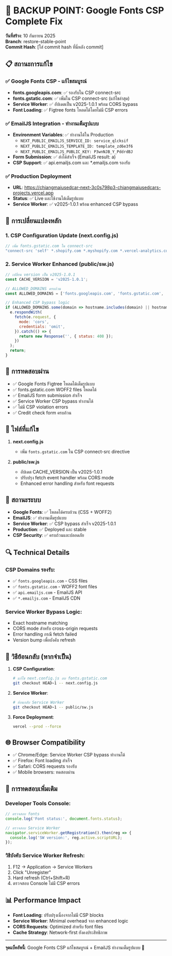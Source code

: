 # 🎯 BACKUP POINT: Google Fonts CSP Complete Fix

**วันที่สร้าง**: 10 กันยายน 2025  
**Branch**: restore-stable-point  
**Commit Hash**: [ใส่ commit hash ที่นี่หลัง commit]

## 📋 สถานะการแก้ไข

### ✅ Google Fonts CSP - แก้ไขสมบูรณ์

- **fonts.googleapis.com**: ✅ รองรับใน CSP connect-src
- **fonts.gstatic.com**: ✅ เพิ่มใน CSP connect-src (แก้ไขล่าสุด)
- **Service Worker**: ✅ อัปเดตเป็น v2025-1.0.1 พร้อม CORS bypass
- **Font Loading**: ✅ Figtree fonts โหลดได้โดยไม่มี CSP errors

### ✅ EmailJS Integration - ทำงานเต็มรูปแบบ

- **Environment Variables**: ✅ ทำงานได้ใน Production
  - `NEXT_PUBLIC_EMAILJS_SERVICE_ID: service_qlcksif`
  - `NEXT_PUBLIC_EMAILJS_TEMPLATE_ID: template_zd6e3f6`
  - `NEXT_PUBLIC_EMAILJS_PUBLIC_KEY: P3wnNJB_Y_PddrdBJ`
- **Form Submission**: ✅ ส่งได้สำเร็จ (EmailJS result: a)
- **CSP Support**: ✅ api.emailjs.com และ \*.emailjs.com รองรับ

### ✅ Production Deployment

- **URL**: https://chiangmaiusedcar-next-3c0s798p3-chiangmaiusedcars-projects.vercel.app
- **Status**: ✅ Live และใช้งานได้เต็มรูปแบบ
- **Service Worker**: ✅ v2025-1.0.1 พร้อม enhanced CSP bypass

## 🔧 การเปลี่ยนแปลงหลัก

### 1. CSP Configuration Update (next.config.js)

```javascript
// เพิ่ม fonts.gstatic.com ใน connect-src
"connect-src 'self' *.shopify.com *.myshopify.com *.vercel-analytics.com *.google-analytics.com api.emailjs.com *.emailjs.com fonts.googleapis.com fonts.gstatic.com";
```

### 2. Service Worker Enhanced (public/sw.js)

```javascript
// เปลี่ยน version เป็น v2025-1.0.1
const CACHE_VERSION = 'v2025-1.0.1';

// ALLOWED_DOMAINS ครบถ้วน
const ALLOWED_DOMAINS = ['fonts.googleapis.com', 'fonts.gstatic.com', 'api.emailjs.com', 'cdn.emailjs.com'];

// Enhanced CSP bypass logic
if (ALLOWED_DOMAINS.some(domain => hostname.includes(domain) || hostname === domain)) {
  e.respondWith(
    fetch(e.request, {
      mode: 'cors',
      credentials: 'omit',
    }).catch(() => {
      return new Response('', { status: 408 });
    })
  );
  return;
}
```

## 🧪 การทดสอบผ่าน

- ✅ Google Fonts Figtree โหลดได้เต็มรูปแบบ
- ✅ fonts.gstatic.com WOFF2 files โหลดได้
- ✅ EmailJS form submission สำเร็จ
- ✅ Service Worker CSP bypass ทำงานได้
- ✅ ไม่มี CSP violation errors
- ✅ Credit check form ครบถ้วน

## 📁 ไฟล์ที่แก้ไข

1. **next.config.js**

   - เพิ่ม `fonts.gstatic.com` ใน CSP connect-src directive

2. **public/sw.js**
   - อัปเดต CACHE_VERSION เป็น v2025-1.0.1
   - ปรับปรุง fetch event handler พร้อม CORS mode
   - Enhanced error handling สำหรับ font requests

## 🚀 สถานะระบบ

- **Google Fonts**: ✅ โหลดได้ครบถ้วน (CSS + WOFF2)
- **EmailJS**: ✅ ทำงานเต็มรูปแบบ
- **Service Worker**: ✅ CSP bypass สำเร็จ v2025-1.0.1
- **Production**: ✅ Deployed และ stable
- **CSP Security**: ✅ ครบถ้วนและปลอดภัย

## 🔍 Technical Details

### CSP Domains รองรับ:

- ✅ `fonts.googleapis.com` - CSS files
- ✅ `fonts.gstatic.com` - WOFF2 font files
- ✅ `api.emailjs.com` - EmailJS API
- ✅ `*.emailjs.com` - EmailJS CDN

### Service Worker Bypass Logic:

- Exact hostname matching
- CORS mode สำหรับ cross-origin requests
- Error handling กรณี fetch failed
- Version bump เพื่อบังคับ refresh

## 🔄 วิธีย้อนกลับ (หากจำเป็น)

1. **CSP Configuration**:

   ```bash
   # แก้ไข next.config.js ลบ fonts.gstatic.com
   git checkout HEAD~1 -- next.config.js
   ```

2. **Service Worker**:

   ```bash
   # ย้อนกลับ Service Worker
   git checkout HEAD~1 -- public/sw.js
   ```

3. **Force Deployment**:
   ```bash
   vercel --prod --force
   ```

## 🌐 Browser Compatibility

- ✅ Chrome/Edge: Service Worker CSP bypass ทำงานได้
- ✅ Firefox: Font loading สำเร็จ
- ✅ Safari: CORS requests รองรับ
- ✅ Mobile browsers: ทดสอบผ่าน

## 📝 การทดสอบเพิ่มเติม

### Developer Tools Console:

```javascript
// ตรวจสอบ fonts
console.log('Font status:', document.fonts.status);

// ตรวจสอบ Service Worker
navigator.serviceWorker.getRegistration().then(reg => {
  console.log('SW version:', reg.active.scriptURL);
});
```

### วิธีบังคับ Service Worker Refresh:

1. F12 → Application → Service Workers
2. Click "Unregister"
3. Hard refresh (Ctrl+Shift+R)
4. ตรวจสอบ Console ไม่มี CSP errors

## 📊 Performance Impact

- **Font Loading**: ปรับปรุงเนื่องจากไม่มี CSP blocks
- **Service Worker**: Minimal overhead จาก enhanced logic
- **CORS Requests**: Optimized สำหรับ font files
- **Cache Strategy**: Network-first ยังคงประสิทธิภาพ

---

**จุดแบ็คอัพนี้**: Google Fonts CSP แก้ไขสมบูรณ์ + EmailJS ทำงานเต็มรูปแบบ 🎯

